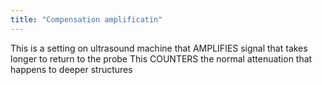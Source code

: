 ```yaml
---
title: "Compensation amplificatin"
---
```

This is a setting on ultrasound machine that AMPLIFIES signal that takes longer to return to the probe
This COUNTERS the normal attenuation that happens to deeper structures

